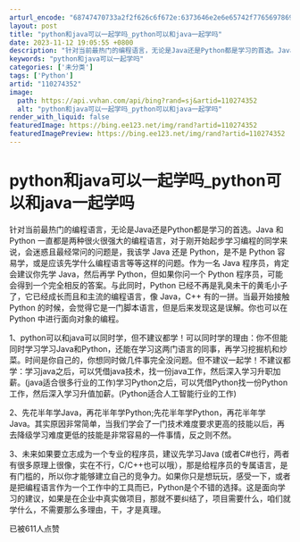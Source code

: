 ```yaml
---
arturl_encode: "68747470733a2f2f626c6f672e:6373646e2e6e65742f77656978696e5f33393630333939352f:61727469636c652f64657461696c732f313130323734333532"
layout: post
title: "python和java可以一起学吗_python可以和java一起学吗"
date: 2023-11-12 19:05:55 +0800
description: "针对当前最热门的编程语言，无论是Java还是Python都是学习的首选。Java 和 Python "
keywords: "python和java可以一起学吗"
categories: ['未分类']
tags: ['Python']
artid: "110274352"
image:
  path: https://api.vvhan.com/api/bing?rand=sj&artid=110274352
  alt: "python和java可以一起学吗_python可以和java一起学吗"
render_with_liquid: false
featuredImage: https://bing.ee123.net/img/rand?artid=110274352
featuredImagePreview: https://bing.ee123.net/img/rand?artid=110274352
---
```


# python和java可以一起学吗\_python可以和java一起学吗

针对当前最热门的编程语言，无论是Java还是Python都是学习的首选。Java 和 Python 一直都是两种很火很强大的编程语言，对于刚开始起步学习编程的同学来说，会迷惑且最经常问的问题是，我该学 Java 还是 Python，是不是 Python 容易学，或是应该先学什么编程语言等等这样的问题。作为一名 Java 程序员，肯定会建议你先学 Java，然后再学 Python，但如果你问一个 Python 程序员，可能会得到一个完全相反的答案。与此同时，Python 已经不再是乳臭未干的黄毛小子了，它已经成长而且和主流的编程语言，像 Java，C++ 有的一拼。当最开始接触 Python 的时候，会觉得它是一门脚本语言，但是后来发现这是误解。你也可以在 Python 中进行面向对象的编程。

1、python可以和java可以同时学，但不建议都学！可以同时学的理由：你不但能同时学习学习Java和Python，还能在学习这两门语言的同事，再学习挖掘机和炒菜。时间是你自己的，你想同时做几件事完全没问题。但不建议一起学！不建议都学：学习java之后，可以凭借java技术，找一份java工作，然后深入学习升职加薪。(java适合很多行业的工作)学习Python之后，可以凭借Python找一份Python工作，然后深入学习升值加薪。(Python适合人工智能行业的工作)

2、先花半年学Java，再花半年学Python;先花半年学Python，再花半年学Java。其实原因非常简单，当我们学会了一门技术难度要求更高的技能以后，再去降级学习难度更低的技能是非常容易的—件事情，反之则不然。

3、未来如果要立志成为一个专业的程序员，建议先学习Java (或者C#也行，两者有很多原理上很像，实在不行，C/C++也可以哦），那是给程序员的专属语言，是有门槛的，所以你才能够建立自己的竞争力。如果你只是想玩玩，感受一下，或者是把编程语言作为一个工作中的工具而已，Python是个不错的选择。这是面向学习的建议，如果是在企业中真实做项目，那就不要纠结了，项目需要什么，咱们就学什么，不需要那么多理由，干，才是真理。

已被611人点赞
